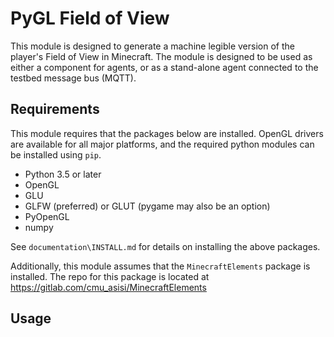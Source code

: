 # PyGL Field of View

This module is designed to generate a machine legible version of the player's
Field of View in Minecraft.  The module is designed to be used as either a
component for agents, or as a stand-alone agent connected to the testbed
message bus (MQTT).

## Requirements

This module requires that the packages below are installed.  OpenGL drivers are
available for all major platforms, and the required python modules can be 
installed using `pip`.

* Python 3.5 or later
* OpenGL
* GLU
* GLFW (preferred) or GLUT (pygame may also be an option)
* PyOpenGL
* numpy

See `documentation\INSTALL.md` for details on installing the above packages.

Additionally, this module assumes that the `MinecraftElements` package is
installed.  The repo for this package is located at https://gitlab.com/cmu_asisi/MinecraftElements

## Usage

